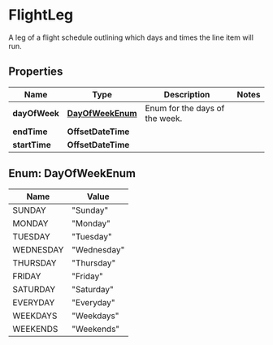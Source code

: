 

# FlightLeg

A leg of a flight schedule outlining which days and times the line item will run.

## Properties

| Name | Type | Description | Notes |
|------------ | ------------- | ------------- | -------------|
|**dayOfWeek** | [**DayOfWeekEnum**](#DayOfWeekEnum) | Enum for the days of the week. |  |
|**endTime** | **OffsetDateTime** |  |  |
|**startTime** | **OffsetDateTime** |  |  |



## Enum: DayOfWeekEnum

| Name | Value |
|---- | -----|
| SUNDAY | &quot;Sunday&quot; |
| MONDAY | &quot;Monday&quot; |
| TUESDAY | &quot;Tuesday&quot; |
| WEDNESDAY | &quot;Wednesday&quot; |
| THURSDAY | &quot;Thursday&quot; |
| FRIDAY | &quot;Friday&quot; |
| SATURDAY | &quot;Saturday&quot; |
| EVERYDAY | &quot;Everyday&quot; |
| WEEKDAYS | &quot;Weekdays&quot; |
| WEEKENDS | &quot;Weekends&quot; |



